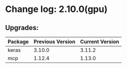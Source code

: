 # Change log: 2.10.0(gpu)

## Upgrades: 

Package | Previous Version | Current Version
---|---|---
keras|3.10.0|3.11.2
mcp|1.12.4|1.13.0
